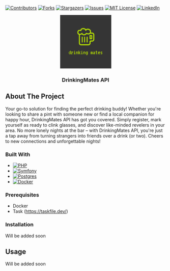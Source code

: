 [![Contributors](https://img.shields.io/github/contributors/msobin/drink-mate.svg?style=for-the-badge)](https://github.com/msobin/drink-mate/graphs/contributors)
[![Forks](https://img.shields.io/github/forks/msobin/drink-mate.svg?style=for-the-badge)](https://github.com/msobin/drink-mate/network/members)
[![Stargazers](https://img.shields.io/github/stars/msobin/drink-mate.svg?style=for-the-badge)](https://github.com/msobin/drink-mate/stargazers)
[![Issues](https://img.shields.io/github/issues/msobin/drink-mate.svg?style=for-the-badge)](https://img.shields.io/github/issues/msobin/drink-mate.svg?style=for-the-badge)
[![MIT License](https://img.shields.io/github/license/msobin/drink-mate.svg?style=for-the-badge)]( https://github.com/msobin/drink-mate/blob/master/LICENSE.txt)
[![LinkedIn](https://img.shields.io/badge/linkedin-%230077B5.svg?style=for-the-badge&logo=linkedin&logoColor=white)](https://linkedin.com/in/maximsobin)

<div align="center">
  <a href="https://github.com/msobin/drink-mate">
    <img src="images/logo.png" alt="Logo" width="161" height="168">
  </a>

<h3 align="center">DrinkingMates API</h3>
</div>

## About The Project
Your go-to solution for finding the perfect drinking buddy!
Whether you're looking to share a pint with someone new or find a local companion for happy hour, DrinkingMates API has got you covered.
Simply register, mark yourself as ready to clink glasses, and discover like-minded revelers in your area.
No more lonely nights at the bar – with DrinkingMates API, you're just a tap away from turning strangers into friends over a drink (or two).
Cheers to new connections and unforgettable nights!

### Built With
* [![PHP](https://img.shields.io/badge/php-%23777BB4.svg?style=for-the-badge&logo=php&logoColor=white)](http://php.net/)
* [![Symfony](https://img.shields.io/badge/symfony-%23000000.svg?style=for-the-badge&logo=symfony&logoColor=white)](https://symfony.com/)
* [![Postgres](https://img.shields.io/badge/postgres-%23316192.svg?style=for-the-badge&logo=postgresql&logoColor=white)](https://www.postgresql.org/)
* [![Docker](https://img.shields.io/badge/docker-%230db7ed.svg?style=for-the-badge&logo=docker&logoColor=white)](https://www.docker.com/)

### Prerequisites
* Docker
* Task (https://taskfile.dev/)

### Installation

Will be added soon

## Usage

Will be added soon
